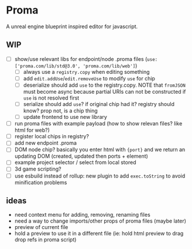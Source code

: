 # Proma

A unreal engine blueprint inspired editor for javascript.

## WIP


- [ ] show/use relevant libs for endpoint/node .proma files
      (`use: ['proma.com/lib/std@3.0', 'proma.com/lib/web']`)
  - [ ] always use a `registry.copy` when editing something
  - [ ] add `edit.addUse`/`edit.removeUse` to modify `use` for chip
  - [ ] deserialize should add `use` to the registry.copy. NOTE that `fromJSON` must become async because partial URIs can not be constructed if `use` is not resolved first
  - [ ] serialize should add `use`? if original chip had it? registry should know? prop not, is a chip thing
  - [ ] update frontend to use new library
- [ ] run proma files with example payload (how to show relevan files? like html for web?)
- [ ] register local chips in registry?
- [ ] add new endpoint .proma
- [ ] DOM node chip? basically you enter html with `{port}` and we return an updating DOM (created, updated then ports + element)
- [ ] example project selector / select from local stored
- [ ] 3d game scripting?
- [ ] use esbuild instead of rollup: new plugin to add `exec.toString` to avoid minification problems

## ideas

- need context menu for adding, removing, renaming files
- need a way to change imports/other props of proma files (maybe later)
- preview of current file
- hold a preview to use it in a different file (ie: hold html preview to drag drop refs in proma script)

